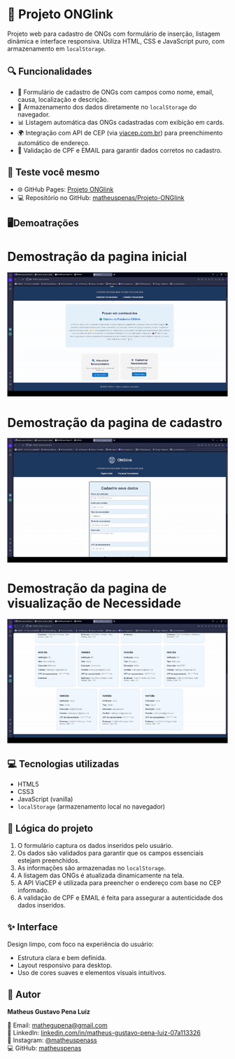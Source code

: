 # 📄 Projeto ONGlink

Projeto web para cadastro de ONGs com formulário de inserção, listagem dinâmica e interface responsiva. Utiliza HTML, CSS e JavaScript puro, com armazenamento em `localStorage`.

## 🔍 Funcionalidades

- 📝 Formulário de cadastro de ONGs com campos como nome, email, causa, localização e descrição.
- 💾 Armazenamento dos dados diretamente no `localStorage` do navegador.
- 📊 Listagem automática das ONGs cadastradas com exibição em cards.
- 🌍 Integração com API de CEP (via [viacep.com.br](https://viacep.com.br)) para preenchimento automático de endereço.
- 🧾 Validação de CPF e EMAIL para garantir dados corretos no cadastro.

## 🚀 Teste você mesmo

- 🌐 GitHub Pages: [Projeto ONGlink](https://matheuspenas.github.io/Projeto-ONGlink/)
- 💻 Repositório no GitHub: [matheuspenas/Projeto-ONGlink](https://github.com/Matheuspenas/Projeto-ONGlink)

## 🖥️Demoatrações

# Demostração da pagina inicial

![Demostração da pagina inicial](./gifs/demostraçãohome.gif)

# Demostração da pagina de cadastro

![Demostração da pagina de cadastro](./gifs/demostraçãocadastro.gif)

# Demostração da pagina de visualização de Necessidade

![Demostração da pagina de visualização de Necessidade](./gifs/demostraçãovisualizar.gif)

## 💻 Tecnologias utilizadas

- HTML5
- CSS3
- JavaScript (vanilla)
- `localStorage` (armazenamento local no navegador)

## 🧠 Lógica do projeto

1. O formulário captura os dados inseridos pelo usuário.
2. Os dados são validados para garantir que os campos essenciais estejam preenchidos.
3. As informações são armazenadas no `localStorage`.
4. A listagem das ONGs é atualizada dinamicamente na tela.
5. A API ViaCEP é utilizada para preencher o endereço com base no CEP informado.
6. A validação de CPF e EMAIL é feita para assegurar a autenticidade dos dados inseridos.

## ✨ Interface

Design limpo, com foco na experiência do usuário:

- Estrutura clara e bem definida.
- Layout responsivo para desktop.
- Uso de cores suaves e elementos visuais intuitivos.

## 👤 Autor

**Matheus Gustavo Pena Luiz**

📧 Email: [mathegupena@gmail.com](mailto:mathegupena@gmail.com)  
💼 LinkedIn: [linkedin.com/in/matheus-gustavo-pena-luiz-07a113326](https://linkedin.com/in/matheus-gustavo-pena-luiz-07a113326)  
📸 Instagram: [@matheuspenass](https://instagram.com/matheuspenass)  
💻 GitHub: [matheuspenas](https://github.com/matheuspenas)
